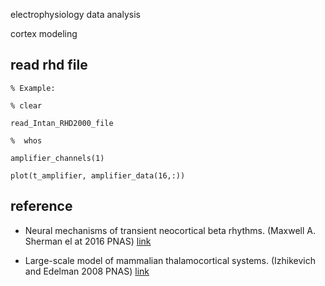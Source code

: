 electrophysiology data analysis 

cortex modeling

## read rhd file
```
% Example:

% clear

read_Intan_RHD2000_file

%  whos

amplifier_channels(1)

plot(t_amplifier, amplifier_data(16,:))
```


## reference

- Neural mechanisms of transient neocortical beta rhythms. (Maxwell A. Sherman el at 2016 PNAS) [link](https://www.pnas.org/content/113/33/E4885)
 
- Large-scale model of mammalian thalamocortical systems. (Izhikevich and Edelman 2008 PNAS)  [link](https://www.pnas.org/content/105/9/3593)
